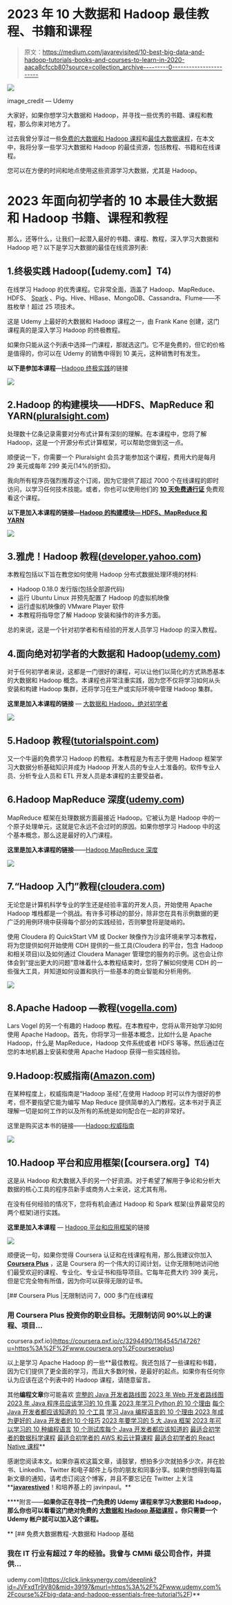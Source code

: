 # 2023 年 10 大数据和 Hadoop 最佳教程、书籍和课程

> 原文：<https://medium.com/javarevisited/10-best-big-data-and-hadoop-tutorials-books-and-courses-to-learn-in-2020-aaca8cfccb80?source=collection_archive---------0----------------------->

[![](img/01a9da411127d5dc3372886f43855452.png)](https://click.linksynergy.com/deeplink?id=JVFxdTr9V80&mid=39197&murl=https%3A%2F%2Fwww.udemy.com%2Fthe-ultimate-hands-on-hadoop-tame-your-big-data%2F)

image_credit — Udemy

大家好，如果你想学习大数据和 Hadoop，并寻找一些优秀的书籍、课程和教程，那么你来对地方了。

过去我曾分享过一些[免费的大数据和 Hadoop 课程](/swlh/5-free-online-courses-to-learn-big-data-hadoop-and-spark-in-2019-a553e6ccfe30)和[最佳大数据课程](/javarevisited/top-10-courses-to-learn-big-data-and-hadoop-best-of-lot-23ef8691633f)，在本文中，我将分享一些学习大数据和 Hadoop 的最佳资源，包括教程、书籍和在线课程。

您可以在方便的时间和地点使用这些资源学习大数据，尤其是 Hadoop。

# 2023 年面向初学者的 10 本最佳大数据和 Hadoop 书籍、课程和教程

那么，还等什么，让我们一起潜入最好的书籍、课程、教程，深入学习大数据和 Hadoop 吧？以下是学习大数据的最佳在线资源列表:

## 1.终极实践 Hadoop(【udemy.com】T4)

在线学习 Hadoop 的优秀课程。它非常全面，涵盖了 Hadoop、MapReduce、HDFS、 [Spark](/javarevisited/5-best-apache-spark-courses-for-java-and-python-developers-bbd9d63eb76c) 、Pig、Hive、HBase、MongoDB、Cassandra、Flume——不胜枚举！超过 25 项技术。

这是 Udemy 上最好的大数据和 Hadoop 课程之一，由 Frank Kane 创建，这门课程真的是深入学习 Hadoop 的终极教程。

如果你只能从这个列表中选择一门课程，那就选这门。它不是免费的，但它的价格是值得的，你可以在 Udemy 的销售中得到 10 美元，这种销售时有发生。

**以下是参加本课程**—[Hadoop 终极实践](https://click.linksynergy.com/deeplink?id=JVFxdTr9V80&mid=39197&murl=https%3A%2F%2Fwww.udemy.com%2Fthe-ultimate-hands-on-hadoop-tame-your-big-data%2F)的链接

[![](img/480532f10e67a4ea86b68698fb3ac2a1.png)](https://click.linksynergy.com/deeplink?id=JVFxdTr9V80&mid=39197&murl=https%3A%2F%2Fwww.udemy.com%2Fthe-ultimate-hands-on-hadoop-tame-your-big-data%2F)

## 2.Hadoop 的构建模块——HDFS、MapReduce 和 YARN([pluralsight.com](https://pluralsight.pxf.io/c/1193463/424552/7490?u=https%3A%2F%2Fwww.pluralsight.com%2Fcourses%2Fbuilding-blocks-hadoop-hdfs-mapreduce-yarn))

处理数十亿条记录需要对分布式计算有深刻的理解。在本课程中，您将了解 Hadoop，这是一个开源分布式计算框架，可以帮助您做到这一点。

顺便说一下，你需要一个 Pluralsight 会员才能参加这个课程，费用大约是每月 29 美元或每年 299 美元(14%的折扣)。

我向所有程序员强烈推荐这个订阅，因为它提供了超过 7000 个在线课程的即时访问，以学习任何技术技能。或者，你也可以使用他们的 [**10 天免费通行证**](https://pluralsight.pxf.io/c/1193463/424552/7490?u=https%3A%2F%2Fwww.pluralsight.com%2Flearn) 免费观看这个课程。

**以下是加入本课程的链接—**[**Hadoop 的构建模块— HDFS、MapReduce 和 YARN**](https://pluralsight.pxf.io/c/1193463/424552/7490?u=https%3A%2F%2Fwww.pluralsight.com%2Fcourses%2Fbuilding-blocks-hadoop-hdfs-mapreduce-yarn)

[![](img/78ff5baa287f2e62e38881e15f1d6b9f.png)](https://pluralsight.pxf.io/c/1193463/424552/7490?u=https%3A%2F%2Fwww.pluralsight.com%2Fcourses%2Fbuilding-blocks-hadoop-hdfs-mapreduce-yarn)

## 3.雅虎！Hadoop 教程([developer.yahoo.com](https://developer.yahoo.com/hadoop/tutorial/))

本教程包括以下旨在教您如何使用 Hadoop 分布式数据处理环境的材料:

*   Hadoop 0.18.0 发行版(包括全部源代码)
*   运行 Ubuntu Linux 并预先配置了 Hadoop 的虚拟机映像
*   运行虚拟机映像的 VMware Player 软件
*   本教程将指导您了解 Hadoop 安装和操作的许多方面。

总的来说，这是一个针对初学者和有经验的开发人员学习 Hadoop 的深入教程。

## 4.面向绝对初学者的大数据和 Hadoop([udemy.com](https://click.linksynergy.com/deeplink?id=JVFxdTr9V80&mid=39197&murl=https%3A%2F%2Fwww.udemy.com%2Flearn-hadoop-step-by-step-from-scratch%2F))

对于任何初学者来说，这都是一门很好的课程，可以让他们以简化的方式熟悉基本的大数据和 Hadoop 概念。本课程也非常注重实践，因为您不仅将学习如何从头安装和构建 Hadoop 集群，还将学习在生产或实际环境中管理 Hadoop 集群。

**这里是加入本课程的链接** — [大数据和 Hadoop，绝对初学者](https://click.linksynergy.com/deeplink?id=JVFxdTr9V80&mid=39197&murl=https%3A%2F%2Fwww.udemy.com%2Flearn-hadoop-step-by-step-from-scratch%2F)

[![](img/c7a405f1e75d211cdbf4f1e5a93ee3f2.png)](https://click.linksynergy.com/deeplink?id=JVFxdTr9V80&mid=39197&murl=https%3A%2F%2Fwww.udemy.com%2Flearn-hadoop-step-by-step-from-scratch%2F)

## 5.Hadoop 教程([tutorialspoint.com](https://www.tutorialspoint.com/hadoop/))

又一个牛逼的免费学习 Hadoop 的教程。本教程是为有志于使用 Hadoop 框架学习大数据分析基础知识并成为 Hadoop 开发人员的专业人士准备的。软件专业人员、分析专业人员和 ETL 开发人员是本课程的主要受益者。

## 6.Hadoop MapReduce 深度([udemy.com](https://click.linksynergy.com/deeplink?id=JVFxdTr9V80&mid=39197&murl=https%3A%2F%2Fwww.udemy.com%2Fhadoop-mapreduce-in-depth-a-real-time-course-on-mapreduce%2F))

MapReduce 框架在处理数据方面最接近 Hadoop。它被认为是 Hadoop 中的一个原子处理单元，这就是它永远不会过时的原因。如果你想学习 Hadoop 中的这个基本概念，那么这是最好的入门课程。

**这里是加入本课程的链接**——[Hadoop MapReduce 深度](https://click.linksynergy.com/deeplink?id=JVFxdTr9V80&mid=39197&murl=https%3A%2F%2Fwww.udemy.com%2Fhadoop-mapreduce-in-depth-a-real-time-course-on-mapreduce%2F)

[![](img/b16bfa242407be599ca927cd36ad971c.png)](https://click.linksynergy.com/deeplink?id=JVFxdTr9V80&mid=39197&murl=https%3A%2F%2Fwww.udemy.com%2Fhadoop-mapreduce-in-depth-a-real-time-course-on-mapreduce%2F)

## 7.“Hadoop 入门”教程([cloudera.com](https://www.cloudera.com/developers/get-started-with-hadoop-tutorial.html))

无论您是计算机科学专业的学生还是经验丰富的开发人员，开始使用 Apache Hadoop 堆栈都是一个挑战。有许多可移动的部分，除非您在具有示例数据的更广泛的用例环境中获得每个部分的实践经验，否则攀登将是陡峭的。

使用 Cloudera 的 QuickStart VM 或 Docker 映像作为沙盒环境来学习本教程，将为您提供如何开始使用 CDH 提供的一些工具(Cloudera 的平台，包含 Hadoop 和相关项目)以及如何通过 Cloudera Manager 管理您的服务的示例。这也会让你体会到“提出更大的问题”意味着什么本教程结束时，您将了解如何使用 CDH 的一些强大工具，并知道如何设置和执行一些基本的商业智能和分析用例。

[![](img/a161c775de045da94737e643ef23a101.png)](https://javarevisited.blogspot.com/2018/04/top-5-hadoop-courses-to-learn-online.html)

## 8.Apache Hadoop —教程([vogella.com](https://www.vogella.com/tutorials/ApacheHadoop/article.html))

Lars Vogel 的另一个有趣的 Hadoop 教程。在本教程中，您将从零开始学习如何使用 Apache Hadoop。首先，你将学习一些基本概念，比如什么是 Apache Hadoop，什么是 MapReduce，Hadoop 文件系统或者 HDFS 等等。然后通过在您的本地机器上安装和使用 Apache Hadoop 获得一些实践经验。

## 9.Hadoop:权威指南([Amazon.com](https://www.amazon.com/Hadoop-Definitive-Storage-Analysis-Internet/dp/1491901632?tag=javamysqlanta-20))

在某种程度上，权威指南是“Hadoop 圣经”,在使用 Hadoop 时可以作为很好的参考，但不要指望它能为编写 Map Reduce 提供简单的入门教程。这本书对于真正理解一切是如何工作的以及所有的系统是如何配合在一起的非常好。

这里是购买这本书的链接——[Hadoop:权威指南](https://www.amazon.com/Hadoop-Definitive-Storage-Analysis-Internet/dp/1491901632?tag=javamysqlanta-20)

[![](img/02d54683c220afca1fda79a7b5301b26.png)](https://www.amazon.com/Hadoop-Definitive-Storage-Analysis-Internet/dp/1491901632?tag=javamysqlanta-20)

## 10.Hadoop 平台和应用框架(【coursera.org】T4)

这是从 Hadoop 和大数据入手的另一个好资源。对于希望了解用于争论和分析大数据的核心工具的程序员新手或商务人士来说，这尤其有用。

在没有任何经验的情况下，您将有机会通过 Hadoop 和 Spark 框架(业界最常见的两个框架)进行实践。

**这里是加入本课程** — [Hadoop 平台和应用框架](https://coursera.pxf.io/c/3294490/1164545/14726?u=https%3A%2F%2Fwww.coursera.org%2Flearn%2F)的链接

[![](img/730cc40ff4f06af986b14b67902c1a4a.png)](https://coursera.pxf.io/c/3294490/1164545/14726?u=https%3A%2F%2Fwww.coursera.org%2Flearn%2F)

顺便说一句，如果你觉得 Coursera 认证和在线课程有用，那么我建议你加入 [**Coursera Plus**](https://coursera.pxf.io/c/3294490/1164545/14726?u=https%3A%2F%2Fwww.coursera.org%2Fcourseraplus) ，这是 Coursera 的一个伟大的订阅计划，让你无限制地访问他们最受欢迎的课程、专业化、专业证书和指导项目。它每年花费大约 399 美元，但是它完全物有所值，因为你可以获得无限的证书。

[](https://coursera.pxf.io/c/3294490/1164545/14726?u=https%3A%2F%2Fwww.coursera.org%2Fcourseraplus) [## Coursera Plus |无限制访问 7，000 多门在线课程

### 用 Coursera Plus 投资你的职业目标。无限制访问 90%以上的课程、项目…

coursera.pxf.io](https://coursera.pxf.io/c/3294490/1164545/14726?u=https%3A%2F%2Fwww.coursera.org%2Fcourseraplus) 

以上是学习 Apache Hadoop 的一些**最佳教程。我还包括了一些课程和书籍，因为它们提供了更全面的学习，而且大多数时候，是最好的起点。如果你有任何你认为应该在这个列表中的 Hadoop 课程，请随意留言。

其他**编程文章**你可能喜欢
[完整的 Java 开发者路线图](https://javarevisited.blogspot.com/2019/10/the-java-developer-roadmap.html#123)
[2023 年 Web 开发者路线图](https://javarevisited.blogspot.com/2019/02/the-2019-web-developer-roadmap.html#axzz5lw0q4I4s)
[2023 年 Java 程序员应该学习的 10 件事](https://javarevisited.blogspot.com/2017/12/10-things-java-programmers-should-learn.html#axzz5atl0BngO)
[2023 年学习 Python 的 10 个理由](https://javarevisited.blogspot.com/2018/05/10-reasons-to-learn-python-programming.html)
[每个 Java 开发者都应该知道的 10 个工具](http://www.java67.com/2018/04/10-tools-java-developers-should-learn.html)
[学习 Java 编程语言的 10 个理由 2023 年成为更好的 Java 开发者的 10 个技巧](http://javarevisited.blogspot.sg/2013/04/10-reasons-to-learn-java-programming.html)
[2023 年要学习的 5 大 Java 框架](http://javarevisited.blogspot.sg/2018/04/top-5-java-frameworks-to-learn-in-2018_27.html)
[2023 年可以学习的 10 种编程语言](http://www.java67.com/2017/12/10-programming-languages-to-learn-in.html)
[10 个测试库每个 Java 开发者都应该知道的](https://javarevisited.blogspot.sg/2018/01/10-unit-testing-and-integration-tools-for-java-programmers.html)
[最适合初学者的数据科学课程](/javarevisited/my-favorite-data-science-and-machine-learning-courses-from-coursera-udemy-and-pluralsight-eafc73acc73f)
[最适合初学者的 AWS 和云计算课程](/javarevisited/top-10-courses-to-learn-amazon-web-services-aws-cloud-in-2020-best-and-free-317f10d7c21d)
[最适合初学者的 React Native 课程](/javarevisited/top-5-react-native-courses-for-mobile-application-developers-b82febdf8a46?source=---------112------------------)**

感谢您阅读本文。如果你喜欢这篇文章，请鼓掌，想拍多少次就拍多少次，并在脸书、LinkedIn、Twitter 和电子邮件上与你的朋友和同事分享。如果你想得到每篇新文章的通知，请考虑订阅这个博客，并且不要忘记在 Twitter 上关注**[**javarestived**](https://twitter.com/javarevisited)！和培养基上的 javinpaul。**

****附言——**如果你正在寻找一门免费的 Udemy 课程来学习大数据和 Hadoop，那么你也可以看看这门绝对免费的 [**大数据和 Hadoop 基础课程**](https://click.linksynergy.com/deeplink?id=JVFxdTr9V80&mid=39197&murl=https%3A%2F%2Fwww.udemy.com%2Fcourse%2Fbig-data-and-hadoop-essentials-free-tutorial%2F) 。你只需要一个 Udemy 帐户就可以加入这个课程。**

**[](https://click.linksynergy.com/deeplink?id=JVFxdTr9V80&mid=39197&murl=https%3A%2F%2Fwww.udemy.com%2Fcourse%2Fbig-data-and-hadoop-essentials-free-tutorial%2F) [## 免费大数据教程-大数据和 Hadoop 基础

### 我在 IT 行业有超过 7 年的经验。我曾与 CMMi 级公司合作，并提供…

udemy.com](https://click.linksynergy.com/deeplink?id=JVFxdTr9V80&mid=39197&murl=https%3A%2F%2Fwww.udemy.com%2Fcourse%2Fbig-data-and-hadoop-essentials-free-tutorial%2F)**